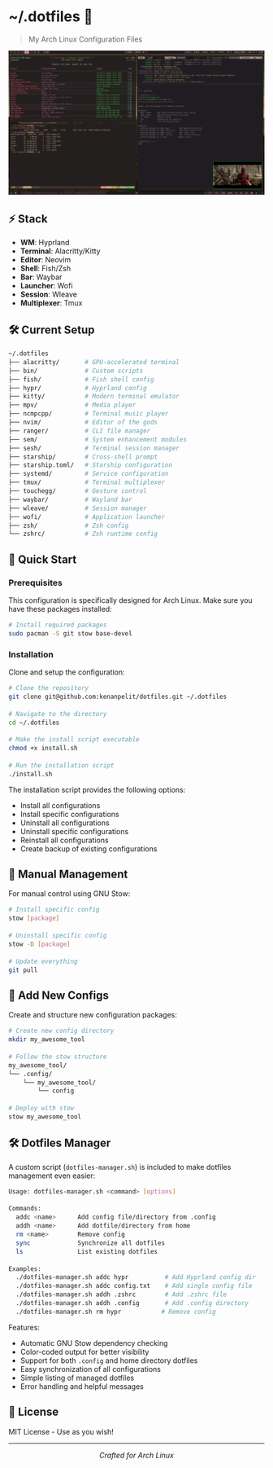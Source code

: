 # ~/.dotfiles 🚀

> My Arch Linux Configuration Files

<div align="center">
  <img src="screenshots/review.png" alt="Desktop Preview"/>
</div>

## ⚡️ Stack
- **WM**: Hyprland
- **Terminal**: Alacritty/Kitty
- **Editor**: Neovim
- **Shell**: Fish/Zsh
- **Bar**: Waybar
- **Launcher**: Wofi
- **Session**: Wleave
- **Multiplexer**: Tmux

## 🛠 Current Setup
```bash
~/.dotfiles
├── alacritty/       # GPU-accelerated terminal
├── bin/             # Custom scripts
├── fish/            # Fish shell config
├── hypr/            # Hyprland config
├── kitty/           # Modern terminal emulator
├── mpv/             # Media player
├── ncmpcpp/         # Terminal music player
├── nvim/            # Editor of the gods
├── ranger/          # CLI file manager
├── sem/             # System enhancement modules
├── sesh/            # Terminal session manager
├── starship/        # Cross-shell prompt
├── starship.toml/   # Starship configuration
├── systemd/         # Service configuration
├── tmux/            # Terminal multiplexer
├── touchegg/        # Gesture control
├── waybar/          # Wayland bar
├── wleave/          # Session manager
├── wofi/            # Application launcher
├── zsh/             # Zsh config
└── zshrc/           # Zsh runtime config
```

## 🚀 Quick Start

### Prerequisites
This configuration is specifically designed for Arch Linux. Make sure you have these packages installed:

```bash
# Install required packages
sudo pacman -S git stow base-devel
```

### Installation
Clone and setup the configuration:

```bash
# Clone the repository
git clone git@github.com:kenanpelit/dotfiles.git ~/.dotfiles

# Navigate to the directory
cd ~/.dotfiles

# Make the install script executable
chmod +x install.sh

# Run the installation script
./install.sh
```

The installation script provides the following options:
- Install all configurations
- Install specific configurations
- Uninstall all configurations
- Uninstall specific configurations
- Reinstall all configurations
- Create backup of existing configurations

## 🔧 Manual Management
For manual control using GNU Stow:

```bash
# Install specific config
stow [package]

# Uninstall specific config
stow -D [package]

# Update everything
git pull
```

## 💫 Add New Configs
Create and structure new configuration packages:

```bash
# Create new config directory
mkdir my_awesome_tool

# Follow the stow structure
my_awesome_tool/
└── .config/
    └── my_awesome_tool/
        └── config

# Deploy with stow
stow my_awesome_tool
```

## 🛠️ Dotfiles Manager
A custom script (`dotfiles-manager.sh`) is included to make dotfiles management even easier:

```bash
Usage: dotfiles-manager.sh <command> [options]

Commands:
  addc <name>      Add config file/directory from .config
  addh <name>      Add dotfile/directory from home
  rm <name>        Remove config
  sync             Synchronize all dotfiles
  ls               List existing dotfiles

Examples:
  ./dotfiles-manager.sh addc hypr          # Add Hyprland config dir
  ./dotfiles-manager.sh addc config.txt    # Add single config file
  ./dotfiles-manager.sh addh .zshrc        # Add .zshrc file
  ./dotfiles-manager.sh addh .config       # Add .config directory
  ./dotfiles-manager.sh rm hypr           # Remove config
```

Features:
- Automatic GNU Stow dependency checking
- Color-coded output for better visibility
- Support for both `.config` and home directory dotfiles
- Easy synchronization of all configurations
- Simple listing of managed dotfiles
- Error handling and helpful messages

## 📝 License
MIT License - Use as you wish!

---
<div align="center">
  <i>Crafted for Arch Linux</i>
</div>
